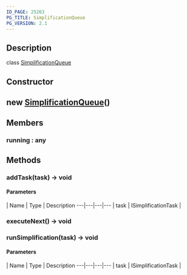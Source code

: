 ```yaml
---
ID_PAGE: 25263
PG_TITLE: SimplificationQueue
PG_VERSION: 2.1
---
```

## Description

class [SimplificationQueue](/classes/2.5/SimplificationQueue)



## Constructor

## new [SimplificationQueue](/classes/2.5/SimplificationQueue)()


## Members

### running : any



## Methods

### addTask(task) &rarr; void



#### Parameters
 | Name | Type | Description
---|---|---|---
 | task | ISimplificationTask |     

### executeNext() &rarr; void


### runSimplification(task) &rarr; void



#### Parameters
 | Name | Type | Description
---|---|---|---
 | task | ISimplificationTask |     

